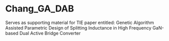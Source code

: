 # Chang_GA_DAB
Serves as supporting material for TIE paper entitled: Genetic Algorithm Assisted Parametric Design of Splitting Inductance in High Frequency GaN-based Dual Active Bridge Converter
